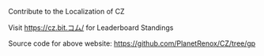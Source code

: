 Contribute to the Localization of CZ

Visit https://cz.bit.コム/ for Leaderboard Standings

Source code for above website: https://github.com/PlanetRenox/CZ/tree/gp
